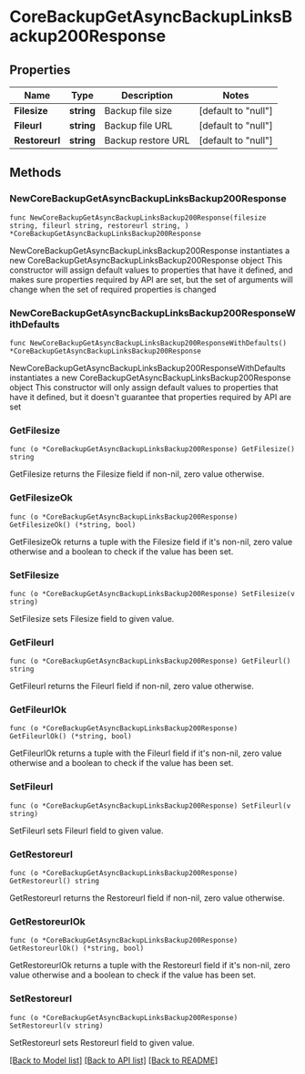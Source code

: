 # CoreBackupGetAsyncBackupLinksBackup200Response

## Properties

Name | Type | Description | Notes
------------ | ------------- | ------------- | -------------
**Filesize** | **string** | Backup file size | [default to "null"]
**Fileurl** | **string** | Backup file URL | [default to "null"]
**Restoreurl** | **string** | Backup restore URL | [default to "null"]

## Methods

### NewCoreBackupGetAsyncBackupLinksBackup200Response

`func NewCoreBackupGetAsyncBackupLinksBackup200Response(filesize string, fileurl string, restoreurl string, ) *CoreBackupGetAsyncBackupLinksBackup200Response`

NewCoreBackupGetAsyncBackupLinksBackup200Response instantiates a new CoreBackupGetAsyncBackupLinksBackup200Response object
This constructor will assign default values to properties that have it defined,
and makes sure properties required by API are set, but the set of arguments
will change when the set of required properties is changed

### NewCoreBackupGetAsyncBackupLinksBackup200ResponseWithDefaults

`func NewCoreBackupGetAsyncBackupLinksBackup200ResponseWithDefaults() *CoreBackupGetAsyncBackupLinksBackup200Response`

NewCoreBackupGetAsyncBackupLinksBackup200ResponseWithDefaults instantiates a new CoreBackupGetAsyncBackupLinksBackup200Response object
This constructor will only assign default values to properties that have it defined,
but it doesn't guarantee that properties required by API are set

### GetFilesize

`func (o *CoreBackupGetAsyncBackupLinksBackup200Response) GetFilesize() string`

GetFilesize returns the Filesize field if non-nil, zero value otherwise.

### GetFilesizeOk

`func (o *CoreBackupGetAsyncBackupLinksBackup200Response) GetFilesizeOk() (*string, bool)`

GetFilesizeOk returns a tuple with the Filesize field if it's non-nil, zero value otherwise
and a boolean to check if the value has been set.

### SetFilesize

`func (o *CoreBackupGetAsyncBackupLinksBackup200Response) SetFilesize(v string)`

SetFilesize sets Filesize field to given value.


### GetFileurl

`func (o *CoreBackupGetAsyncBackupLinksBackup200Response) GetFileurl() string`

GetFileurl returns the Fileurl field if non-nil, zero value otherwise.

### GetFileurlOk

`func (o *CoreBackupGetAsyncBackupLinksBackup200Response) GetFileurlOk() (*string, bool)`

GetFileurlOk returns a tuple with the Fileurl field if it's non-nil, zero value otherwise
and a boolean to check if the value has been set.

### SetFileurl

`func (o *CoreBackupGetAsyncBackupLinksBackup200Response) SetFileurl(v string)`

SetFileurl sets Fileurl field to given value.


### GetRestoreurl

`func (o *CoreBackupGetAsyncBackupLinksBackup200Response) GetRestoreurl() string`

GetRestoreurl returns the Restoreurl field if non-nil, zero value otherwise.

### GetRestoreurlOk

`func (o *CoreBackupGetAsyncBackupLinksBackup200Response) GetRestoreurlOk() (*string, bool)`

GetRestoreurlOk returns a tuple with the Restoreurl field if it's non-nil, zero value otherwise
and a boolean to check if the value has been set.

### SetRestoreurl

`func (o *CoreBackupGetAsyncBackupLinksBackup200Response) SetRestoreurl(v string)`

SetRestoreurl sets Restoreurl field to given value.



[[Back to Model list]](../README.md#documentation-for-models) [[Back to API list]](../README.md#documentation-for-api-endpoints) [[Back to README]](../README.md)


